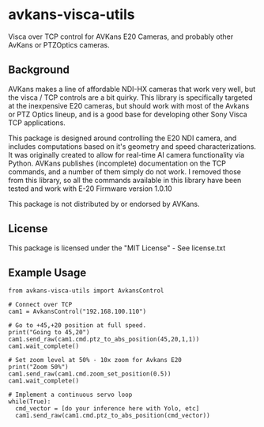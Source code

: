 # avkans-visca-utils

Visca over TCP control for AVKans E20 Cameras, and probably other AvKans or PTZOptics cameras.

## Background
AVKans makes a line of affordable NDI-HX cameras that work very well, but the visca / TCP controls are a bit quirky.  This library is specifically targeted at the inexpensive E20 cameras, but should work with most of the Avkans or PTZ Optics lineup, and is a good base for developing other Sony Visca TCP applications.

This package is designed around controlling the E20 NDI camera, and includes computations based on it's geometry and speed characterizations.   It was originally created to allow for real-time AI camera functionality via Python.  AVKans publishes (incomplete) documentation on the TCP commands, and a number of them simply do not work.   I removed those from this library, so all the commands available in this library have been tested and work with E-20 Firmware version 1.0.10

This package is not distributed by or endorsed by AVKans.

## License
This package is licensed under the "MIT License" - See license.txt

## Example Usage

```
from avkans-visca-utils import AvkansControl

# Connect over TCP
cam1 = AvkansControl("192.168.100.110")

# Go to +45,+20 position at full speed.
print("Going to 45,20")
cam1.send_raw(cam1.cmd.ptz_to_abs_position(45,20,1,1))
cam1.wait_complete()

# Set zoom level at 50% - 10x zoom for Avkans E20
print("Zoom 50%")
cam1.send_raw(cam1.cmd.zoom_set_position(0.5))
cam1.wait_complete()

# Implement a continuous servo loop
while(True):
  cmd_vector = [do your inference here with Yolo, etc]
  cam1.send_raw(cam1.cmd.ptz_to_abs_position(cmd_vector))

```



